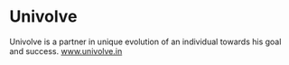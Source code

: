 # Univolve
Univolve is a partner in unique evolution of an individual towards his goal and success.
www.univolve.in
